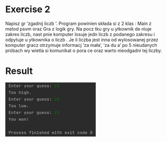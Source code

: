 # Exercise 2
Napisz gr ‘zgadnij liczb ’. Program powinien składa si z 2 klas : Main z metod
psvm oraz Gra z logik gry. Na pocz tku gry u ytkownik de niuje zakres liczb, nast pnie komputer
losuje jedn liczb z podanego zakresu i odpytuje u ytkownika o liczb . Je li liczba jest inna od
wylosowanej przez komputer gracz otrzymuje informacj ‘za mała’, ‘za du a’ po 5 nieudanych
próbach wy wietla si komunikat o pora ce oraz warto nieodgadni tej liczby.
# Result
![Result](./img.png?raw=true)